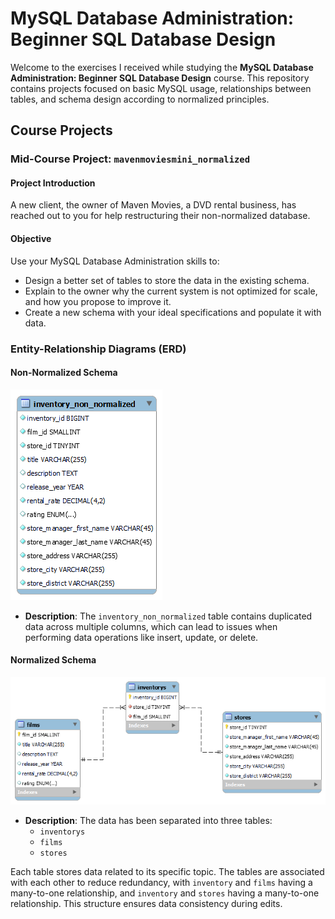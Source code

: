 # MySQL Database Administration: Beginner SQL Database Design

Welcome to the exercises I received while studying the **MySQL Database Administration: Beginner SQL Database Design** course. This repository contains projects focused on basic MySQL usage, relationships between tables, and schema design according to normalized principles.

## Course Projects

### Mid-Course Project: `mavenmoviesmini_normalized`

#### Project Introduction
A new client, the owner of Maven Movies, a DVD rental business, has reached out to you for help restructuring their non-normalized database.

#### Objective
Use your MySQL Database Administration skills to:
- Design a better set of tables to store the data in the existing schema.
- Explain to the owner why the current system is not optimized for scale, and how you propose to improve it.
- Create a new schema with your ideal specifications and populate it with data.

### Entity-Relationship Diagrams (ERD)

#### Non-Normalized Schema
![ER Diagram - Non-Normalized](https://github.com/Tako-C/Courses-Database-Administration-Design/blob/main/Photo/mavenmoviesmini-inventory_non_normalized.png?raw=true)

- **Description**: The `inventory_non_normalized` table contains duplicated data across multiple columns, which can lead to issues when performing data operations like insert, update, or delete.

#### Normalized Schema
![ER Diagram - Normalized](https://github.com/Tako-C/Courses-Database-Administration-Design/blob/main/Photo/mavenmoviesmini_normalized.png?raw=true)

- **Description**: The data has been separated into three tables:
  - `inventorys`
  - `films`
  - `stores`
  
Each table stores data related to its specific topic. The tables are associated with each other to reduce redundancy, with `inventory` and `films` having a many-to-one relationship, and `inventory` and `stores` having a many-to-one relationship. This structure ensures data consistency during edits.
